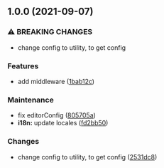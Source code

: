 ## 1.0.0 (2021-09-07)


### ⚠ BREAKING CHANGES

* change config to utility, to get config

### Features

* add middleware ([1bab12c](https://github.com/collective/volto-middleware-static/commit/1bab12cd9a3fbaa1542ba2d385672a28b77de323))


### Maintenance

* fix editorConfig ([805705a](https://github.com/collective/volto-middleware-static/commit/805705a2950ecb1508723f505b7994cc925db95f))
* **i18n:** update locales ([fd2bb50](https://github.com/collective/volto-middleware-static/commit/fd2bb5044a6ed35c344bd2cb35daefc4fa5beffe))


### Changes

* change config to utility, to get config ([2531dc8](https://github.com/collective/volto-middleware-static/commit/2531dc8063b96cfccc6d8a41a878c61c87306d91))

